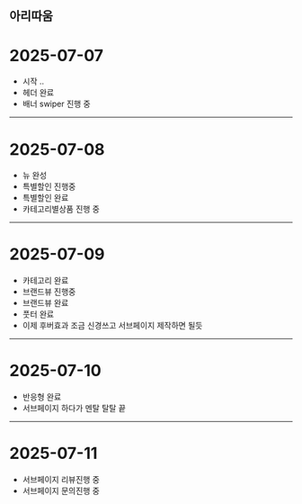 ## 아리따움 
# 2025-07-07
* 시작 ..
* 헤더 완료
* 배너 swiper 진행 중
----
# 2025-07-08
* 뉴 완성 
* 특별할인 진행중
* 특별할인 완료
* 카테고리별상품 진행 중
----
# 2025-07-09
* 카테고리 완료
* 브랜드뷰 진행중
* 브랜드뷰 완료
* 풋터 완료
* 이제 후버효과 조금 신경쓰고 서브페이지 제작하면 될듯
----
# 2025-07-10
* 반응형 완료
* 서브페이지 하다가 멘탈 탈탈 끝
----
# 2025-07-11
* 서브페이지 리뷰진행 중
* 서브페이지 문의진행 중